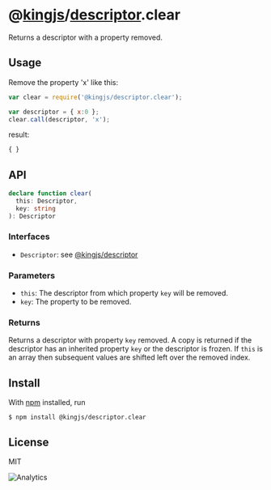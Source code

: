 # @[kingjs](https://www.npmjs.com/package/kingjs)/[descriptor](https://www.npmjs.com/package/@kingjs/descriptor).clear
Returns a descriptor with a property removed.
## Usage
Remove the property 'x' like this:
```js
var clear = require('@kingjs/descriptor.clear');

var descriptor = { x:0 };
clear.call(descriptor, 'x');
```
result:
```js
{ }
```
## API
```ts
declare function clear(
  this: Descriptor,
  key: string
): Descriptor
```
### Interfaces
- `Descriptor`: see [@kingjs/descriptor][descriptor]
### Parameters
- `this`: The descriptor from which property `key` will be removed.
- `key`: The property to be removed.
### Returns
Returns a descriptor with property `key` removed. A copy is returned if the descriptor has an inherited property `key` or the descriptor is frozen. If `this` is an array then subsequent values are shifted left over the removed index.
## Install
With [npm](https://npmjs.org/) installed, run
```
$ npm install @kingjs/descriptor.clear
```
## License
MIT

![Analytics](https://analytics.kingjs.net/descriptor/clear)


  [descriptor]: https://www.npmjs.com/package/@kingjs/descriptor